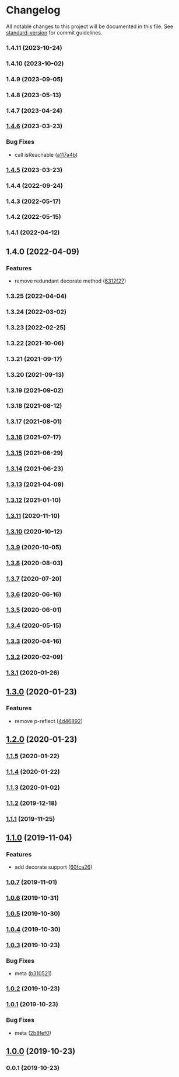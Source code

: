 # Changelog

All notable changes to this project will be documented in this file. See [standard-version](https://github.com/conventional-changelog/standard-version) for commit guidelines.

### 1.4.11 (2023-10-24)

### 1.4.10 (2023-10-02)

### 1.4.9 (2023-09-05)

### 1.4.8 (2023-05-13)

### 1.4.7 (2023-04-24)

### [1.4.6](https://github.com/microlinkhq/ping-url/compare/v1.4.5...v1.4.6) (2023-03-23)


### Bug Fixes

* call isReachable ([a117a4b](https://github.com/microlinkhq/ping-url/commit/a117a4beea0d02f36ac9d3b9ffe6266be0d4fa5e))

### [1.4.5](https://github.com/microlinkhq/ping-url/compare/v1.4.4...v1.4.5) (2023-03-23)

### 1.4.4 (2022-09-24)

### 1.4.3 (2022-05-17)

### 1.4.2 (2022-05-15)

### 1.4.1 (2022-04-12)

## 1.4.0 (2022-04-09)


### Features

* remove redundant decorate method ([6312f27](https://github.com/microlinkhq/ping-url/commit/6312f27d66db59545bb1cf4155dd5865f396d0a9))

### 1.3.25 (2022-04-04)

### 1.3.24 (2022-03-02)

### 1.3.23 (2022-02-25)

### 1.3.22 (2021-10-06)

### 1.3.21 (2021-09-17)

### 1.3.20 (2021-09-13)

### 1.3.19 (2021-09-02)

### 1.3.18 (2021-08-12)

### 1.3.17 (2021-08-01)

### [1.3.16](https://github.com/microlinkhq/ping-url/compare/v1.3.15...v1.3.16) (2021-07-17)

### [1.3.15](https://github.com/microlinkhq/ping-url/compare/v1.3.14...v1.3.15) (2021-06-29)

### [1.3.14](https://github.com/microlinkhq/ping-url/compare/v1.3.13...v1.3.14) (2021-06-23)

### [1.3.13](https://github.com/microlinkhq/ping-url/compare/v1.3.12...v1.3.13) (2021-04-08)

### [1.3.12](https://github.com/microlinkhq/ping-url/compare/v1.3.11...v1.3.12) (2021-01-10)

### [1.3.11](https://github.com/microlinkhq/ping-url/compare/v1.3.10...v1.3.11) (2020-11-10)

### [1.3.10](https://github.com/microlinkhq/ping-url/compare/v1.3.9...v1.3.10) (2020-10-12)

### [1.3.9](https://github.com/microlinkhq/ping-url/compare/v1.3.8...v1.3.9) (2020-10-05)

### [1.3.8](https://github.com/microlinkhq/ping-url/compare/v1.3.7...v1.3.8) (2020-08-03)

### [1.3.7](https://github.com/microlinkhq/ping-url/compare/v1.3.6...v1.3.7) (2020-07-20)

### [1.3.6](https://github.com/microlinkhq/ping-url/compare/v1.3.5...v1.3.6) (2020-06-16)

### [1.3.5](https://github.com/microlinkhq/ping-url/compare/v1.3.4...v1.3.5) (2020-06-01)

### [1.3.4](https://github.com/microlinkhq/ping-url/compare/v1.3.3...v1.3.4) (2020-05-15)

### [1.3.3](https://github.com/microlinkhq/ping-url/compare/v1.3.2...v1.3.3) (2020-04-16)

### [1.3.2](https://github.com/microlinkhq/ping-url/compare/v1.3.1...v1.3.2) (2020-02-09)

### [1.3.1](https://github.com/microlinkhq/ping-url/compare/v1.3.0...v1.3.1) (2020-01-26)

## [1.3.0](https://github.com/microlinkhq/ping-url/compare/v1.2.0...v1.3.0) (2020-01-23)


### Features

* remove p-reflect ([4d46892](https://github.com/microlinkhq/ping-url/commit/4d46892f9d948af8cd2713ae1e4a6363f0680e94))

## [1.2.0](https://github.com/microlinkhq/ping-url/compare/v1.1.5...v1.2.0) (2020-01-23)

### [1.1.5](https://github.com/microlinkhq/ping-url/compare/v1.1.4...v1.1.5) (2020-01-22)

### [1.1.4](https://github.com/microlinkhq/ping-url/compare/v1.1.3...v1.1.4) (2020-01-22)

### [1.1.3](https://github.com/microlinkhq/ping-url/compare/v1.1.2...v1.1.3) (2020-01-02)

### [1.1.2](https://github.com/microlinkhq/ping-url/compare/v1.1.1...v1.1.2) (2019-12-18)

### [1.1.1](https://github.com/microlinkhq/ping-url/compare/v1.1.0...v1.1.1) (2019-11-25)

## [1.1.0](https://github.com/microlinkhq/ping-url/compare/v1.0.7...v1.1.0) (2019-11-04)


### Features

* add decorate support ([60fca26](https://github.com/microlinkhq/ping-url/commit/60fca262eacb2ba4954a3e0adcca881940800ad5))

### [1.0.7](https://github.com/microlinkhq/ping-url/compare/v1.0.6...v1.0.7) (2019-11-01)

### [1.0.6](https://github.com/microlinkhq/ping-url/compare/v1.0.5...v1.0.6) (2019-10-31)

### [1.0.5](https://github.com/microlinkhq/ping-url/compare/v1.0.4...v1.0.5) (2019-10-30)

### [1.0.4](https://github.com/microlinkhq/ping-url/compare/v1.0.3...v1.0.4) (2019-10-30)

### [1.0.3](https://github.com/microlinkhq/ping-url/compare/v1.0.2...v1.0.3) (2019-10-23)


### Bug Fixes

* meta ([b310521](https://github.com/microlinkhq/ping-url/commit/b3105216a858de36aee13697e52084d90a45c4ef))

### [1.0.2](https://github.com/microlink/ping-url/compare/v1.0.1...v1.0.2) (2019-10-23)

### [1.0.1](https://github.com/microlink/ping-url/compare/v1.0.0...v1.0.1) (2019-10-23)


### Bug Fixes

* meta ([2b8fef0](https://github.com/microlink/ping-url/commit/2b8fef0e180b6fb4c2fa7841795304af010c2d70))

## [1.0.0](http://github.com///compare/v0.0.1...v1.0.0) (2019-10-23)

### 0.0.1 (2019-10-23)
